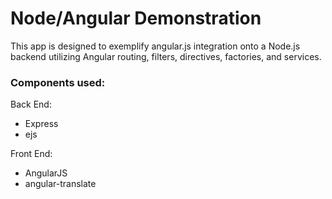 # Node/Angular Demonstration
This app is designed to exemplify angular.js integration onto a Node.js backend utilizing Angular routing, filters, directives, factories, and services.



### Components used:
Back End:

* Express  	
* ejs  

Front End:

* AngularJS
* angular-translate
